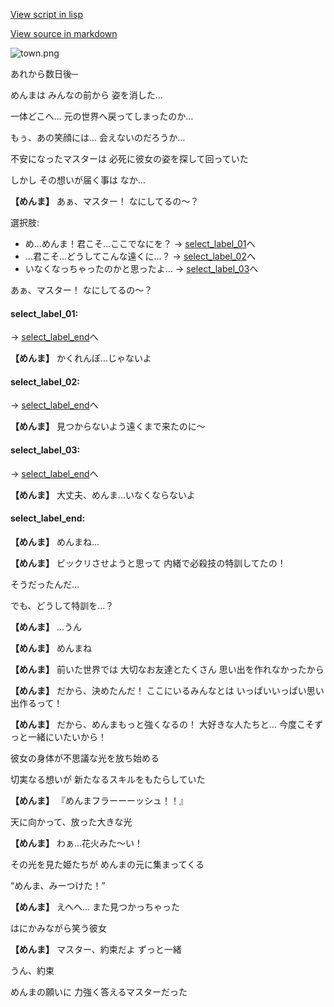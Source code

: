 [View script in lisp](../scripts/10211204.txt)

[View source in markdown](10211204.md)

![town.png](../images/backgrounds/town.png)

あれから数日後─

めんまは
みんなの前から
姿を消した…

一体どこへ…
元の世界へ戻ってしまったのか…

もぅ、あの笑顔には…
会えないのだろうか…

不安になったマスターは
必死に彼女の姿を探して回っていた

しかし
その想いが届く事は
なか…

**【めんま】**
あぁ、マスター！
なにしてるの～？

選択肢:
- め…めんま！君こそ…ここでなにを？ → [select_label_01](#select_label_01)へ
- …君こそ…どうしてこんな遠くに…？ → [select_label_02](#select_label_02)へ
- いなくなっちゃったのかと思ったよ… → [select_label_03](#select_label_03)へ

あぁ、マスター！
なにしてるの～？

#### select_label_01:
 → [select_label_end](#select_label_end)へ

**【めんま】**
かくれんぼ…じゃないよ

#### select_label_02:
 → [select_label_end](#select_label_end)へ

**【めんま】**
見つからないよう遠くまで来たのに～

#### select_label_03:
 → [select_label_end](#select_label_end)へ

**【めんま】**
大丈夫、めんま…いなくならないよ

#### select_label_end:

**【めんま】**
めんまね…

**【めんま】**
ビックリさせようと思って
内緒で必殺技の特訓してたの！

そうだったんだ…

でも、どうして特訓を…？

**【めんま】**
…うん

**【めんま】**
めんまね

**【めんま】**
前いた世界では
大切なお友達とたくさん
思い出を作れなかったから

**【めんま】**
だから、決めたんだ！
ここにいるみんなとは
いっぱいいっぱい思い出作るって！

**【めんま】**
だから、めんまもっと強くなるの！
大好きな人たちと…
今度こそずっと一緒にいたいから！

彼女の身体が不思議な光を放ち始める

切実なる想いが
新たなるスキルをもたらしていた

**【めんま】**
『めんまフラーーーッシュ！！』

天に向かって、放った大きな光

**【めんま】**
わぁ…花火みた～い！

その光を見た姫たちが
めんまの元に集まってくる

“めんま、みーつけた！”

**【めんま】**
えへへ…
また見つかっちゃった

はにかみながら笑う彼女

**【めんま】**
マスター、約束だよ
ずっと一緒

うん、約束

めんまの願いに
力強く答えるマスターだった
